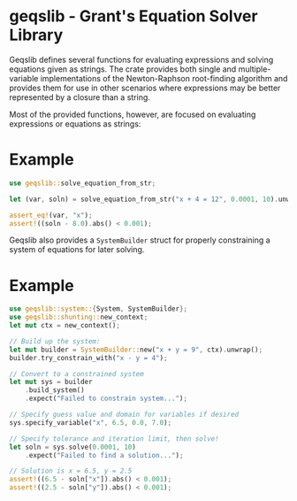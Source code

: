 # geqslib - Grant's Equation Solver Library

Geqslib defines several functions for evaluating expressions and solving equations given as strings. The crate provides both single and multiple-variable implementations of the Newton-Raphson root-finding algorithm and provides them for use in other scenarios where expressions may be better represented by a closure than a string.

Most of the provided functions, however, are focused on evaluating expressions or equations as strings:

# Example
```rust
use geqslib::solve_equation_from_str;

let (var, soln) = solve_equation_from_str("x + 4 = 12", 0.0001, 10).unwrap();

assert_eq!(var, "x");
assert!((soln - 8.0).abs() < 0.001);
```

Geqslib also provides a `SystemBuilder` struct for properly constraining a system of equations for later solving.

# Example
```rust
use geqslib::system::{System, SystemBuilder};
use geqslib::shunting::new_context;
let mut ctx = new_context();

// Build up the system:
let mut builder = SystemBuilder::new("x + y = 9", ctx).unwrap();
builder.try_constrain_with("x - y = 4");

// Convert to a constrained system
let mut sys = builder
    .build_system()
    .expect("Failed to constrain system...");

// Specify guess value and domain for variables if desired
sys.specify_variable("x", 6.5, 0.0, 7.0);

// Specify tolerance and iteration limit, then solve!
let soln = sys.solve(0.0001, 10)
    .expect("Failed to find a solution...");

// Solution is x = 6.5, y = 2.5
assert!((6.5 - soln["x"]).abs() < 0.001);
assert!((2.5 - soln["y"]).abs() < 0.001);
```